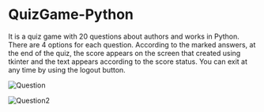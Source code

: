 # QuizGame-Python

It is a quiz game with 20 questions about authors and works in Python. There are 4 options for each question.
According to the marked answers, at the end of the quiz, the score appears on the screen that created using tkinter and the text appears according to the score status.
You can exit at any time by using the logout button.

![Question](https://user-images.githubusercontent.com/76444340/230725916-7ddad6f7-74eb-4520-9026-ea7f745fa1f1.png)

![Question2](https://user-images.githubusercontent.com/76444340/230725921-b68d6480-3371-422f-868c-4c80bfc4132c.png)

